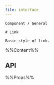 ```yaml
---
file: interface
---
```


`````
Component / General

# Link

Basic style of link.
`````

%%Content%%

## API

%%Props%%
